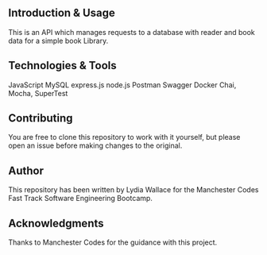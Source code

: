 ## Introduction & Usage
This is an API which manages requests to a database with reader and book data for a simple book Library.


## Technologies & Tools
JavaScript
MySQL
express.js
node.js
Postman
Swagger
Docker
Chai, Mocha, SuperTest

## Contributing
You are free to clone this repository to work with it yourself, but please open an issue before making changes to the original.

## Author
This repository has been written by Lydia Wallace for the Manchester Codes Fast Track Software Engineering Bootcamp.

## Acknowledgments
Thanks to Manchester Codes for the guidance with this project.